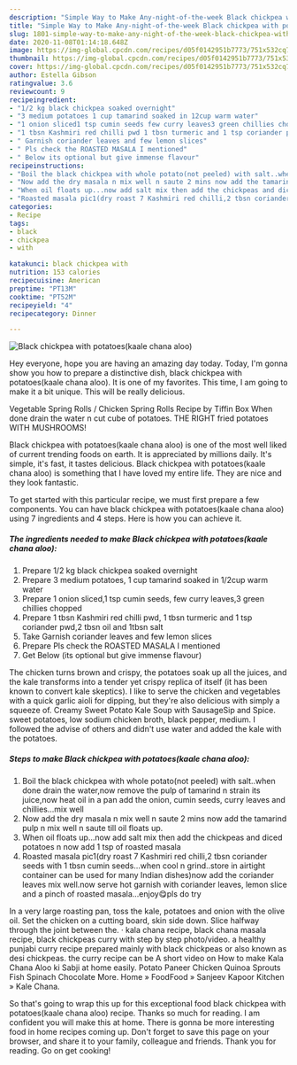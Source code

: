 ```yaml
---
description: "Simple Way to Make Any-night-of-the-week Black chickpea with potatoes(kaale chana aloo)"
title: "Simple Way to Make Any-night-of-the-week Black chickpea with potatoes(kaale chana aloo)"
slug: 1801-simple-way-to-make-any-night-of-the-week-black-chickpea-with-potatoeskaale-chana-aloo
date: 2020-11-08T01:14:18.648Z
image: https://img-global.cpcdn.com/recipes/d05f0142951b7773/751x532cq70/black-chickpea-with-potatoeskaale-chana-aloo-recipe-main-photo.jpg
thumbnail: https://img-global.cpcdn.com/recipes/d05f0142951b7773/751x532cq70/black-chickpea-with-potatoeskaale-chana-aloo-recipe-main-photo.jpg
cover: https://img-global.cpcdn.com/recipes/d05f0142951b7773/751x532cq70/black-chickpea-with-potatoeskaale-chana-aloo-recipe-main-photo.jpg
author: Estella Gibson
ratingvalue: 3.6
reviewcount: 9
recipeingredient:
- "1/2 kg black chickpea soaked overnight"
- "3 medium potatoes 1 cup tamarind soaked in 12cup warm water"
- "1 onion sliced1 tsp cumin seeds few curry leaves3 green chillies chopped"
- "1 tbsn Kashmiri red chilli pwd 1 tbsn turmeric and 1 tsp coriander pwd2 tbsn oil and 1tbsn salt"
- " Garnish coriander leaves and few lemon slices"
- " Pls check the ROASTED MASALA I mentioned"
- " Below its optional but give immense flavour"
recipeinstructions:
- "Boil the black chickpea with whole potato(not peeled) with salt..when done drain the water,now remove the pulp of tamarind n strain its juice,now heat oil in a pan add the onion, cumin seeds, curry leaves and chillies...mix well"
- "Now add the dry masala n mix well n saute 2 mins now add the tamarind pulp n mix well n saute till oil floats up."
- "When oil floats up...now add salt mix then add the chickpeas and diced potatoes n now add 1 tsp of roasted masala"
- "Roasted masala pic1(dry roast 7 Kashmiri red chilli,2 tbsn coriander seeds with 1 tbsn cumin seeds...when cool n grind..store in airtight container can be used for many Indian dishes)now add the coriander leaves mix well.now serve hot garnish with coriander leaves, lemon slice and a pinch of roasted masala...enjoy😋pls do try"
categories:
- Recipe
tags:
- black
- chickpea
- with

katakunci: black chickpea with 
nutrition: 153 calories
recipecuisine: American
preptime: "PT13M"
cooktime: "PT52M"
recipeyield: "4"
recipecategory: Dinner

---
```



![Black chickpea with potatoes(kaale chana aloo)](https://img-global.cpcdn.com/recipes/d05f0142951b7773/751x532cq70/black-chickpea-with-potatoeskaale-chana-aloo-recipe-main-photo.jpg)

Hey everyone, hope you are having an amazing day today. Today, I'm gonna show you how to prepare a distinctive dish, black chickpea with potatoes(kaale chana aloo). It is one of my favorites. This time, I am going to make it a bit unique. This will be really delicious.

Vegetable Spring Rolls / Chicken Spring Rolls Recipe by Tiffin Box When done drain the water n cut cube of potatoes. THE RIGHT fried potatoes WITH MUSHROOMS!

Black chickpea with potatoes(kaale chana aloo) is one of the most well liked of current trending foods on earth. It is appreciated by millions daily. It's simple, it's fast, it tastes delicious. Black chickpea with potatoes(kaale chana aloo) is something that I have loved my entire life. They are nice and they look fantastic.


To get started with this particular recipe, we must first prepare a few components. You can have black chickpea with potatoes(kaale chana aloo) using 7 ingredients and 4 steps. Here is how you can achieve it.

<!--inarticleads1-->

##### The ingredients needed to make Black chickpea with potatoes(kaale chana aloo):

1. Prepare 1/2 kg black chickpea soaked overnight
1. Prepare 3 medium potatoes, 1 cup tamarind soaked in 1/2cup warm water
1. Prepare 1 onion sliced,1 tsp cumin seeds, few curry leaves,3 green chillies chopped
1. Prepare 1 tbsn Kashmiri red chilli pwd, 1 tbsn turmeric and 1 tsp coriander pwd,2 tbsn oil and 1tbsn salt
1. Take  Garnish coriander leaves and few lemon slices
1. Prepare  Pls check the ROASTED MASALA I mentioned
1. Get  Below (its optional but give immense flavour)


The chicken turns brown and crispy, the potatoes soak up all the juices, and the kale transforms into a tender yet crispy replica of itself (it has been known to convert kale skeptics). I like to serve the chicken and vegetables with a quick garlic aioli for dipping, but they&#39;re also delicious with simply a squeeze of. Creamy Sweet Potato Kale Soup with SausageSip and Spice. sweet potatoes, low sodium chicken broth, black pepper, medium. I followed the advise of others and didn&#39;t use water and added the kale with the potatoes. 

<!--inarticleads2-->

##### Steps to make Black chickpea with potatoes(kaale chana aloo):

1. Boil the black chickpea with whole potato(not peeled) with salt..when done drain the water,now remove the pulp of tamarind n strain its juice,now heat oil in a pan add the onion, cumin seeds, curry leaves and chillies...mix well
1. Now add the dry masala n mix well n saute 2 mins now add the tamarind pulp n mix well n saute till oil floats up.
1. When oil floats up...now add salt mix then add the chickpeas and diced potatoes n now add 1 tsp of roasted masala
1. Roasted masala pic1(dry roast 7 Kashmiri red chilli,2 tbsn coriander seeds with 1 tbsn cumin seeds...when cool n grind..store in airtight container can be used for many Indian dishes)now add the coriander leaves mix well.now serve hot garnish with coriander leaves, lemon slice and a pinch of roasted masala...enjoy😋pls do try


In a very large roasting pan, toss the kale, potatoes and onion with the olive oil. Set the chicken on a cutting board, skin side down. Slice halfway through the joint between the. · kala chana recipe, black chana masala recipe, black chickpeas curry with step by step photo/video. a healthy punjabi curry recipe prepared mainly with black chickpeas or also known as desi chickpeas. the curry recipe can be A short video on How to make Kala Chana Aloo ki Sabji at home easily. Potato Paneer Chicken Quinoa Sprouts Fish Spinach Chocolate More. Home » FoodFood » Sanjeev Kapoor Kitchen » Kale Chana. 

So that's going to wrap this up for this exceptional food black chickpea with potatoes(kaale chana aloo) recipe. Thanks so much for reading. I am confident you will make this at home. There is gonna be more interesting food in home recipes coming up. Don't forget to save this page on your browser, and share it to your family, colleague and friends. Thank you for reading. Go on get cooking!
